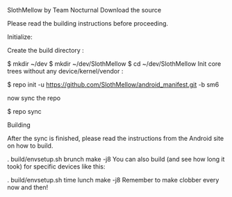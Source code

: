 SlothMellow by Team Nocturnal
Download the source

Please read the building instructions before proceeding.

Initialize:

Create the build directory :

$ mkdir ~/dev
$ mkdir ~/dev/SlothMellow
$ cd ~/dev/SlothMellow
Init core trees without any device/kernel/vendor :

$ repo init -u https://github.com/SlothMellow/android_manifest.git -b sm6

now  sync the repo

$ repo sync

Building

After the sync is finished, please read the instructions from the Android site on how to build.

. build/envsetup.sh
brunch
make -j8
You can also build (and see how long it took) for specific devices like this:

. build/envsetup.sh
time lunch
make -j8
Remember to make clobber every now and then!
